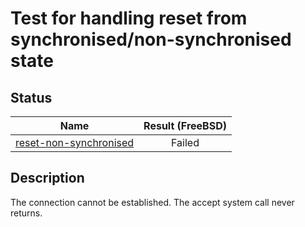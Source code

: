 # Test for handling reset from synchronised/non-synchronised state

## Status
| Name                                             | Result (FreeBSD) |
|:------------------------------------------------:|:----------------:|
[reset-non-synchronised](rst-non-synchronised.pkt) | Failed

## Description
The connection cannot be established. The accept system call never returns.
